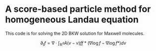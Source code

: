 # A score-based particle method for homogeneous Landau equation

This code is for solving the 2D BKW solution for Maxwell molecules.

$$
\partial_t f = \nabla \cdot \int_{\mathbb{R}^d} A(v-v) f f* (\nabla\log f - \nabla \log f*) dv
$$
